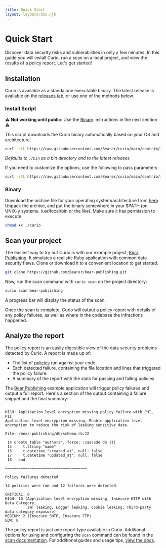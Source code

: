 ```yaml
---
title: Quick Start
layout: layouts/doc.njk
---
```


# Quick Start

Discover data security risks and vulnerabilities in only a few minutes. In this guide you will install Curio, run a scan on a local project, and view the results of a policy report. Let's get started!

## Installation

Curio is available as a standalone executable binary. The latest release is available on the [releases tab](https://github.com/Bearer/curio/releases/latest), or use one of the methods below.

### Install Script

:warning: **Not working until public**: Use the [Binary](#binary) instructions in the next section :warning:

This script downloads the Curio binary automatically based on your OS and architecture.

```bash
curl -sfL https://raw.githubusercontent.com/Bearer/curio/main/contrib/install.sh | sh
```

_Defaults to `./bin` as a bin directory and to the latest releases_

If you need to customize the options, use the following to pass parameters:

```bash
curl -sfL https://raw.githubusercontent.com/Bearer/curio/main/contrib/install.sh | sh -s -- -b /usr/local/bin
```

### Binary

Download the archive file for your operating system/architecture from [here](https://github.com/Bearer/curio/releases/latest/). Unpack the archive, and put the binary somewhere in your $PATH (on UNIX-y systems, /usr/local/bin or the like). Make sure it has permission to execute:

```bash
chmod +x ./curio
```

## Scan your project

The easiest way to try out Curio is with our example project, [Bear Publishing](https://github.com/Bearer/bear-publishing). It simulates a realistic Ruby application with common data security flaws. Clone or download it to a convenient location to get started.  

```bash
git clone https://github.com/Bearer/bear-publishing.git
```

Now, run the scan command with `curio scan` on the project directory:

```bash
curio scan bear-publishing
```

A progress bar will display the status of the scan.

Once the scan is complete, Curio will output a policy report with details of any policy failures, as well as where in the codebase the infractions happened.

## Analyze the report

The policy report is an easily digestible view of the data security problems detected by Curio. A report is made up of:

- The list of [policies](/reference/policies/) run against your code.
- Each detected failure, containing the file location and lines that triggered the policy failure.
- A summary of the report with the stats for passing and failing policies.

The [Bear Publishing](https://github.com/Bearer/bear-publishing) example application will trigger policy failures and output a full report. Here's a section of the output containing a failure snippet and the final summary:

```text

HIGH: Application level encryption missing policy failure with PHI, PII
Application level encryption missing. Enable application level encryption to reduce the risk of leaking sensitive data.

File: /bear-publishing/db/schema.rb:22

 14 create_table "authors", force: :cascade do |t|
 15     t.string "name"
 16     t.datetime "created_at", null: false
 17     t.datetime "updated_at", null: false
 18   end

=====================================

Policy failures detected

14 policies were run and 12 failures were detected.

CRITICAL: 0
HIGH: 10 (Application level encryption missing, Insecure HTTP with Data Category,
          JWT leaking, Logger leaking, Cookie leaking, Third-party data category exposure)
MEDIUM: 2 (Insecure SMTP, Insecure FTP)
LOW: 0
```

The policy report is just one report type available in Curio. Additional options for using and configuring the `scan` command can be found in the [scan documentation](/reference/commands/#scan). For additional guides and usage tips, [view the docs](https://curio.sh).

